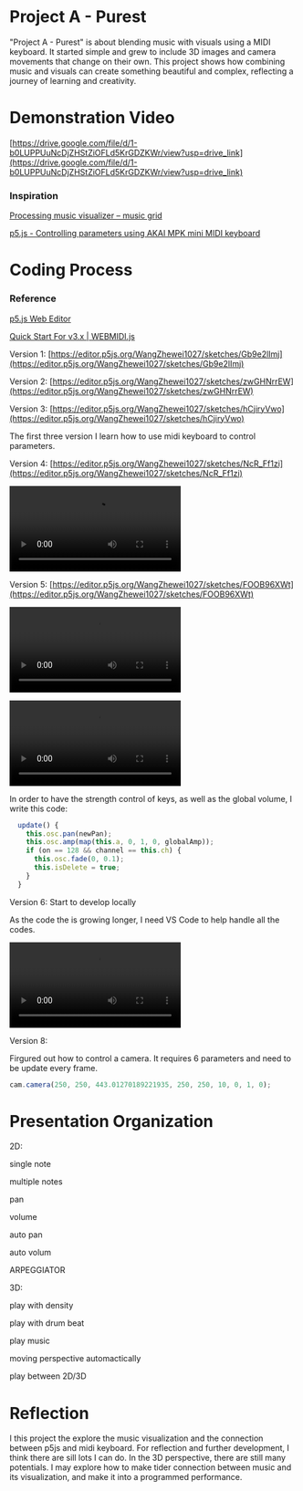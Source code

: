 # Project A - Purest

"Project A - Purest" is about blending music with visuals using a MIDI keyboard. It started simple and grew to include 3D images and camera movements that change on their own. This project shows how combining music and visuals can create something beautiful and complex, reflecting a journey of learning and creativity.

# Demonstration Video

[https://drive.google.com/file/d/1-b0LUPPUuNcDjZHStZiOFLd5KrGDZKWr/view?usp=drive_link](https://drive.google.com/file/d/1-b0LUPPUuNcDjZHStZiOFLd5KrGDZKWr/view?usp=drive_link)

### Inspiration

[Processing music visualizer – music grid](https://www.youtube.com/watch?v=VOHYuH8qYiU)

[p5.js - Controlling parameters using AKAI MPK mini MIDI keyboard](https://www.youtube.com/watch?v=xKSOJKj-ILU)

# Coding Process

### Reference

[p5.js Web Editor](https://editor.p5js.org/mrbombmusic/sketches/AHwJyjCaH)

[Quick Start For v3.x | WEBMIDI.js](https://webmidijs.org/docs/)

Version 1: [https://editor.p5js.org/WangZhewei1027/sketches/Gb9e2lImj](https://editor.p5js.org/WangZhewei1027/sketches/Gb9e2lImj)

Version 2: [https://editor.p5js.org/WangZhewei1027/sketches/zwGHNrrEW](https://editor.p5js.org/WangZhewei1027/sketches/zwGHNrrEW)

Version 3: [https://editor.p5js.org/WangZhewei1027/sketches/hCjiryVwo](https://editor.p5js.org/WangZhewei1027/sketches/hCjiryVwo)

The first three version I learn how to use midi keyboard to control parameters.

Version 4: [https://editor.p5js.org/WangZhewei1027/sketches/NcR_Ff1zi](https://editor.p5js.org/WangZhewei1027/sketches/NcR_Ff1zi)

![录屏2024-03-16 15.22.36.mov](Project%20A%20-%20Purest%2095b578434f3d4afaa3ada4eb38400c01/%25E5%25BD%2595%25E5%25B1%258F2024-03-16_15.22.36.mov)

Version 5: [https://editor.p5js.org/WangZhewei1027/sketches/FOOB96XWt](https://editor.p5js.org/WangZhewei1027/sketches/FOOB96XWt)

![录屏2024-03-16 19.49.24.mov](Project%20A%20-%20Purest%2095b578434f3d4afaa3ada4eb38400c01/%25E5%25BD%2595%25E5%25B1%258F2024-03-16_19.49.24.mov)

![录屏2024-03-16 16.31.50.mov](Project%20A%20-%20Purest%2095b578434f3d4afaa3ada4eb38400c01/%25E5%25BD%2595%25E5%25B1%258F2024-03-16_16.31.50.mov)

In order to have the strength control of keys, as well as the global volume, I write this code:

```jsx
  update() {
    this.osc.pan(newPan);
    this.osc.amp(map(this.a, 0, 1, 0, globalAmp));
    if (on == 128 && channel == this.ch) {
      this.osc.fade(0, 0.1);
      this.isDelete = true;
    }
  }
```

Version 6: Start to develop locally

As the code the is growing longer, I need VS Code to help handle all the codes.

![录屏2024-03-16 16.31.50.mov](Project%20A%20-%20Purest%2095b578434f3d4afaa3ada4eb38400c01/%25E5%25BD%2595%25E5%25B1%258F2024-03-16_16.31.50%201.mov)

Version 8:

Firgured out how to control a camera. It requires 6 parameters and need to be update every frame.

```jsx
cam.camera(250, 250, 443.01270189221935, 250, 250, 10, 0, 1, 0);
```

# Presentation Organization

2D:

single note

multiple notes

pan

volume

auto pan

auto volum

ARPEGGIATOR

3D:

play with density

play with drum beat

play music

moving perspective automactically

play between 2D/3D

# Reflection

I this project the explore the music visualization and the connection between p5js and midi keyboard. For reflection and further development, I think there are sill lots I can do. In the 3D perspective, there are still many potentials. I may explore how to make tider connection between music and its visualization, and make it into a programmed performance.